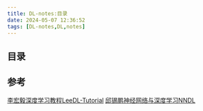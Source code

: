 ```yaml
---
title: DL-notes:目录
date: 2024-05-07 12:36:52
tags: [DL-notes,DL,notes]
---
```


## 目录





## 参考
[李宏毅深度学习教程LeeDL-Tutorial](https://datawhalechina.github.io/leedl-tutorial/#/)
[邱锡鹏神经网络与深度学习NNDL](https://nndl.github.io/)